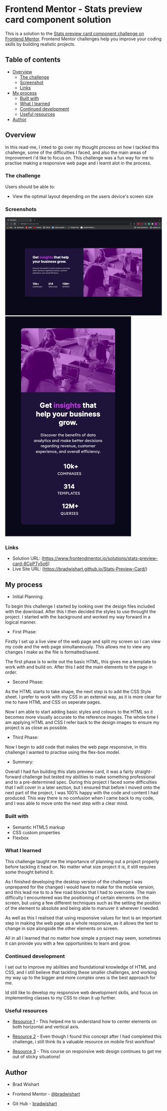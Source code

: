 # Frontend Mentor - Stats preview card component solution

This is a solution to the [Stats preview card component challenge on Frontend Mentor](https://www.frontendmentor.io/challenges/stats-preview-card-component-8JqbgoU62). Frontend Mentor challenges help you improve your coding skills by building realistic projects.

## Table of contents

- [Overview](#overview)
  - [The challenge](#the-challenge)
  - [Screenshot](#screenshot)
  - [Links](#links)
- [My process](#my-process)
  - [Built with](#built-with)
  - [What I learned](#what-i-learned)
  - [Continued development](#continued-development)
  - [Useful resources](#useful-resources)
- [Author](#author)

## Overview

In this read-me, I inted to go over my thought process on how I tackled this challenge, some of the difficulties I faced, and also the main areas of improvement i'd like to focus on. This challenge was a fun way for me to practise making a responsive web page and i learnt alot in the process.

### The challenge

Users should be able to:

- View the optimal layout depending on the users device's screen size

### Screenshots

![](./images/desktop_screenshot.png)
![](./images/mobile_screenshot.png)

### Links

- Solution URL: (https://www.frontendmentor.io/solutions/stats-preview-card-8CpPTy5o6)
- Live Site URL: (https://bradwishart.github.io/Stats-Preview-Card/)

## My process

- Initial Planning:

To begin this challenge I started by looking over the design files included with the download. After this I then decided the styles to use throught the project. I started with the background and worked my way forward in a logical manner.

- First Phase:

Firstly I set up a live view of the web page and split my screen so I can view my code and the web page simultaneously. This allows me to view any changes I make as the file is formatted/saved.

The first phase is to write out the basic HTML, this gives me a template to work with and build on. After this I add the main elements to the page in order.

- Second Phase:

As the HTML starts to take shape, the next step is to add the CSS Style sheet. I prefer to work with my CSS in an external way, as it is more clear for me to have HTML and CSS on seperate pages.

Now I am able to start adding basic styles and colours to the HTML so it becomes more visually accurate to the reference images. The whole time I am applying HTML and CSS I refer back to the design images to ensure my project is as close as possible.

- Third Phase:

Now I begin to add code that makes the web page responsive, in this challenge I wanted to practise using the flex-box model.

- Summary:

Overall I had fun building this stats preview card, it was a fairly straight-forward challenge but tested my abilities to make something professional and to a pre-determined spec. During this project I faced some difficulties that I will cover in a later section, but I ensured that before I moved onto the next part of the project, I was 100% happy with the code and content I had produced. This way there is no confusion when I came back to my code, and I was able to move onto the next step with a clear mind.

### Built with

- Semantic HTML5 markup
- CSS custom properties
- Flexbox

### What I learned

This challenge taught me the importance of planning out a project properly before tackling it head on. No matter what size project it is, it still requires some thought behind it.

As I finished developing the desktop version of the challenge I was unprepared for the changed i would have to make for the mobile version, and this lead me to to a few road blocks that I had to overcome. The main difficulty I encountered was the positioning of certain elements on the screen, but using a few different techniques such as the setting the position of the element to absolute and being able to manuver it wherever I needed.

As well as this I realised that using responsive values for text is an important step in making the web page as a whole responsive, as it allows the text to change in size alongside the other elements on screen.

All in all I learned that no matter how simple a project may seem, sometimes it can provide you with a few opportunities to learn and grow.

### Continued development

I set out to improve my abilities and foundational knowledge of HTML and CSS, and I still believe that tackling these smaller challenges, and working my way up to the bigger and more complex ones is the best approach for me.

Id still like to develop my responsive web development skills, and focus on implementing classes to my CSS to clean it up further.

### Useful resources

- [Resource 1](https://developer.mozilla.org/en-US/docs/Web/CSS/CSS_Flexible_Box_Layout/Aligning_Items_in_a_Flex_Container) - This helped me to understand how to center elements on both horizontal and vertical axis.

- [Resource 2](https://smartbear.com/learn/performance-monitoring/what-is-mobile-first/) - Even though I found this concept after I had completed this challenge, i still think its a valuable resource on mobile first workflow!

- [Resource 3](https://www.freecodecamp.org/learn/responsive-web-design/) - This course on responsive web design continues to get me out of sticky situations!

## Author

- Brad Wishart

- Frontend Mentor - [@bradwishart](https://www.frontendmentor.io/profile/bradwishart)

- Git Hub - [bradwishart](https://github.com/bradwishart)

